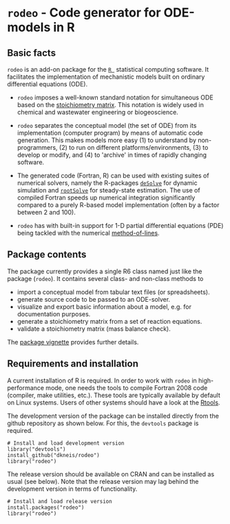 ``rodeo`` - Code generator for ODE-models in R
======================================================

Basic facts
---------------------------------------------

``rodeo`` is an add-on package for the [``R ``](https://www.r-project.org/) statistical computing software. It facilitates the implementation of mechanistic models built on ordinary differential equations (ODE).

- ``rodeo`` imposes a well-known standard notation for simultaneous ODE based on the [stoichiometry matrix](https://en.wikipedia.org/wiki/Petersen_matrix). This notation is widely used in chemical and wastewater engineering or biogeoscience.

- ``rodeo`` separates the conceptual model (the set of ODE) from its implementation (computer program) by means of automatic code generation. This makes models more easy (1) to understand by non-programmers, (2) to run on different platforms/environments, (3) to develop or modify, and (4) to 'archive' in times of rapidly changing software.

- The generated code (Fortran, R) can be used with existing suites of numerical solvers, namely the R-packages [``deSolve``](https://cran.r-project.org/package=deSolve) for dynamic simulation and [``rootSolve``](https://cran.r-project.org/package=rootSolve) for steady-state estimation. The use of compiled Fortran speeds up numerical integration significantly compared to a purely R-based model implementation (often by a factor between 2 and 100). 

- ``rodeo`` has with built-in support for 1-D partial differential equations (PDE) being tackled with the numerical [method-of-lines](https://en.wikipedia.org/wiki/Method_of_lines).

Package contents
---------------------------------------------

The package currently provides a single R6 class named just like the package (``rodeo``). It contains several class- and non-class methods to
  
  - import a conceptual model from tabular text files (or spreadsheets).
  - generate source code to be passed to an ODE-solver.
  - visualize and export basic information about a model, e.g. for documentation purposes.
  - generate a stoichiometry matrix from a set of reaction equations.
  - validate a stoichiometry matrix (mass balance check).

The [package vignette](https://github.com/dkneis/rodeo/blob/master/vignettes/rodeoVignette.pdf) provides further details.

Requirements and installation
---------------------------------------------

A current installation of R is required. In order to work with ``rodeo`` in high-performance mode, one needs the tools to compile Fortran 2008 code (compiler, make utilities, etc.). These tools are typically available by default on Linux systems. Users of other systems should have a look at the [Rtools](https://cran.r-project.org/bin/windows/Rtools/).

The development version of the package can be installed directly from the github repository as shown below. For this, the ``devtools`` package is required.

```
# Install and load development version
library("devtools")
install_github("dkneis/rodeo")
library("rodeo")
```

The release version should be available on CRAN and can be installed as usual (see below). Note that the release version may lag behind the development version in terms of functionality.

```
# Install and load release version
install.packages("rodeo")
library("rodeo")
```
